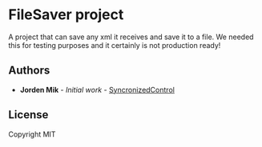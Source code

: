 # FileSaver project

A project that can save any xml it receives and save it to a file. We needed this for testing purposes and it certainly is not production ready!

## Authors

- **Jorden Mik** - _Initial work_ - [SyncronizedControl](https://github.com/SynchronizedControl)

## License

Copyright MIT

